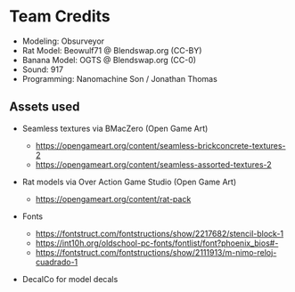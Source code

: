# Team Credits
- Modeling: Obsurveyor
- Rat Model: Beowulf71 @ Blendswap.org (CC-BY)
- Banana Model: OGTS @ Blendswap.org (CC-0)
- Sound: 917
- Programming: Nanomachine Son / Jonathan Thomas

## Assets used
- Seamless textures via BMacZero (Open Game Art)
    - https://opengameart.org/content/seamless-brickconcrete-textures-2
    - https://opengameart.org/content/seamless-assorted-textures-2

- Rat models via Over Action Game Studio (Open Game Art) 
    - https://opengameart.org/content/rat-pack

- Fonts
    - https://fontstruct.com/fontstructions/show/2217682/stencil-block-1
    - https://int10h.org/oldschool-pc-fonts/fontlist/font?phoenix_bios#-
    - https://fontstruct.com/fontstructions/show/2111913/m-nimo-reloj-cuadrado-1

- DecalCo for model decals
